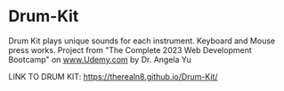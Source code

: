 # Drum-Kit
Drum Kit plays unique sounds for each instrument. Keyboard and Mouse press works.
Project from "The Complete 2023 Web Development Bootcamp" on www.Udemy.com by Dr. Angela Yu 

LINK TO DRUM KIT:
https://therealn8.github.io/Drum-Kit/
